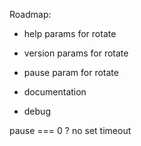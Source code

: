 Roadmap:

* help params for rotate
* version params for rotate
* pause param for rotate

* documentation

* debug

pause === 0 ? no set timeout